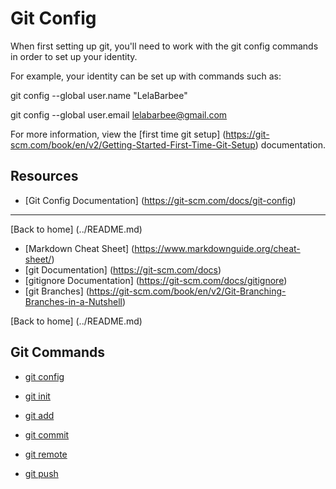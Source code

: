 # Git Config

When first setting up git, you'll need to work with the git config commands in order to set up your identity.

For example, your identity can be set up with commands such as:

git config --global user.name "LelaBarbee"

git config --global user.email lelabarbee@gmail.com

For more information, view the [first time git setup] (https://git-scm.com/book/en/v2/Getting-Started-First-Time-Git-Setup) documentation.

## Resources

- [Git Config Documentation] (https://git-scm.com/docs/git-config)

---


[Back to home] (../README.md)
- [Markdown Cheat Sheet] (https://www.markdownguide.org/cheat-sheet/)
- [git Documentation] (https://git-scm.com/docs)
- [gitignore Documentation] (https://git-scm.com/docs/gitignore)
- [git Branches] (https://git-scm.com/book/en/v2/Git-Branching-Branches-in-a-Nutshell)


[Back to home] (../README.md)

## Git Commands
- [git config](./commands/Config.md)

- [git init](./commands/Init.md)

- [git add](./commands/Add.md)

- [git commit](./commands/Commit.md)

- [git remote](./commands/Remote.md)

- [git push](./commands/Push.md)

